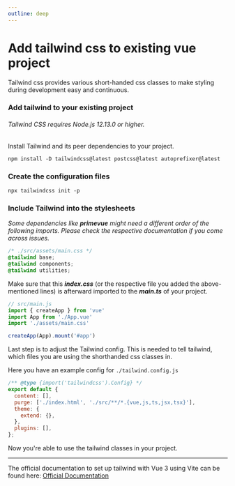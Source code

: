 ```yaml
---
outline: deep
---
```


# Add tailwind css to existing vue project

Tailwind css provides various short-handed css classes to make styling during development easy and continuous.

### Add tailwind to your existing project

###### *Tailwind CSS requires Node.js 12.13.0 or higher.*

Install Tailwind and its peer dependencies to your project.

``` console
npm install -D tailwindcss@latest postcss@latest autoprefixer@latest
```

### Create the configuration files

``` console
npx tailwindcss init -p
```

### Include Tailwind into the stylesheets

*Some dependencies like ***primevue*** might need a different order of the following imports. Please check the respective
documentation if you come across issues.*

``` css
/* ./src/assets/main.css */
@tailwind base;
@tailwind components;
@tailwind utilities;
```

Make sure that this ***index.css*** (or the respective file you added the above-mentioned lines) is afterward imported
to the ***main.ts*** of your project.

``` typescript
// src/main.js
import { createApp } from 'vue'
import App from './App.vue'
import './assets/main.css'

createApp(App).mount('#app')
```

Last step is to adjust the Tailwind config. This is needed to tell tailwind, which files you
are using the shorthanded css classes in. 

Here you have an example config for `./tailwind.config.js`
```javascript
/** @type {import('tailwindcss').Config} */
export default {
  content: [],
  purge: ['./index.html', './src/**/*.{vue,js,ts,jsx,tsx}'],
  theme: {
    extend: {},
  },
  plugins: [],
};
```

Now you're able to use the tailwind classes in your project.

---

The official documentation to set up tailwind with Vue 3 using Vite can be found here: 
[Official Documentation](https://v2.tailwindcss.com/docs/guides/vue-3-vite)